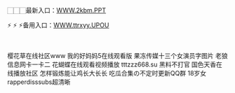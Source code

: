 <p>
	🏻🏻🏻最新入口：<a href="http://www.baidu.com/link?url=6MA2SWnO3Raqke39an_0PUxosM6ZrUGzi1BN9tNnlPW&wd">WWW.2kbm.PPT</a> 
	<p>
		⚡
⚡
⚡备用入口：<a href="http://www.baidu.com/link?url=6MA2SWnO3Raqke39an_0PUxosM6ZrUGzi1BN9tNnlPW&wd">WWW.ttrxyy.UPOU</a> 
	</p>
	<p>
		<br />
	</p>
	<p>
		樱花草在线社区www
我的好妈妈5在线观看版
果冻传媒十三个女演员字图片
老狼信息网卡一卡二
花蝴蝶在线观看视频播放
tttzzz668.su 黑料不打官
国色天香在线播放社区
怎样锻炼能让鸡长大长长
吃瓜合集の不定时更新QQ群
18岁女rapperdisssubs超清晰
	</p>
